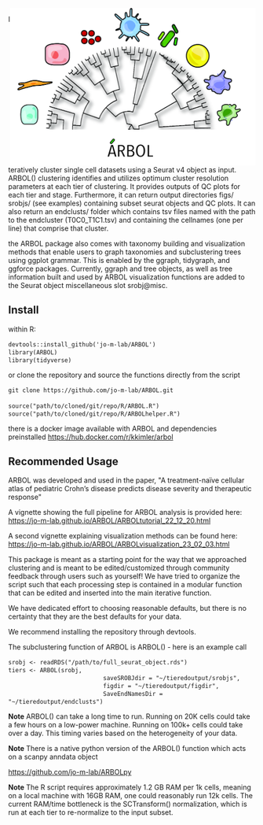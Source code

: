 <img src="docs/ARBOLsmall.jpg?raw=true" align="right" width=500px>  

Iteratively cluster single cell datasets using a Seurat v4 object as input. ARBOL() clustering identifies and utilizes optimum 
cluster resolution parameters at each tier of clustering. It provides outputs of QC plots for each tier and stage.
Furthermore, it can return output directories figs/ srobjs/ (see examples) containing subset 
seurat objects and QC plots. It can also return an endclusts/ folder which contains tsv files named with the 
path to the endcluster (T0C0_T1C1.tsv) and containing the cellnames (one per line) 
that comprise that cluster. 

the ARBOL package also comes with taxonomy building and visualization methods that enable users to graph taxonomies and subclustering trees using ggplot grammar. This is enabled by the ggraph, tidygraph, and ggforce packages. Currently, ggraph and tree objects, as well as tree information built and used by ARBOL visualization functions are added to the Seurat object miscellaneous slot srobj@misc. 

## Install

within R:
```
devtools::install_github('jo-m-lab/ARBOL')
library(ARBOL)
library(tidyverse)
```

or clone the repository and source the functions directly from the script
```
git clone https://github.com/jo-m-lab/ARBOL.git

source("path/to/cloned/git/repo/R/ARBOL.R")
source("path/to/cloned/git/repo/R/ARBOLhelper.R")
```

there is a docker image available with ARBOL and dependencies preinstalled
https://hub.docker.com/r/kkimler/arbol

## Recommended Usage

ARBOL was developed and used in the paper, "A treatment-naïve cellular atlas of pediatric Crohn’s disease predicts disease severity and therapeutic response"

A vignette showing the full pipeline for ARBOL analysis is provided here: 
https://jo-m-lab.github.io/ARBOL/ARBOLtutorial_22_12_20.html

A second vignette explaining visualization methods can be found here:
https://jo-m-lab.github.io/ARBOL/ARBOLvisualization_23_02_03.html

This package is meant as a starting point for the way that we approached clustering and is meant to be edited/customized through community feedback through users such as yourself!  We have tried to organize the script such that
each processing step is contained in a modular function that can be edited and
inserted into the main iterative function.

We have dedicated effort to choosing reasonable defaults, but there is no certainty that they are
the best defaults for your data.

We recommend installing the repository through devtools.

The subclustering function of ARBOL is ARBOL() - here is an example call

```
srobj <- readRDS("/path/to/full_seurat_object.rds")
tiers <- ARBOL(srobj,
                           saveSROBJdir = "~/tieredoutput/srobjs",
                           figdir = "~/tieredoutput/figdir",
                           SaveEndNamesDir = "~/tieredoutput/endclusts")
```

**Note** ARBOL() can take a long time to run. Running on 20K cells could 
take a few hours on a low-power machine. Running on 100k+ cells could take over a day. This timing varies
based on the heterogeneity of your data. 

**Note** There is a native python version of the ARBOL() function which acts on a scanpy anndata object 

https://github.com/jo-m-lab/ARBOLpy

**Note** The R script requires approximately 1.2 GB RAM per 1k cells, meaning on a local machine with 16GB RAM, one could reasonably run 12k cells. The current RAM/time bottleneck is the SCTransform() normalization, which is run at each tier to re-normalize to the input subset. 
